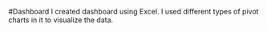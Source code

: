 #Dashboard
I created dashboard using Excel.
I used different types of pivot charts in it to visualize the data.
